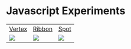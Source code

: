 Javascript Experiments
====================

<table cellspacing="0" cellpadding="0" border="0" >
	<tr>
		<td><a href="http://silviopaganini.github.com/JavascriptExperiments/vertex" target="_blank">Vertex</a></td>
		<td><a href="http://silviopaganini.github.com/JavascriptExperiments/drawing" target="_blank">Ribbon</a></td>
		<td><a href="http://silviopaganini.github.com/JavascriptExperiments/spot" target="_blank">Spot</a></td>
	</tr>
	<tr>
		<td><a href="http://silviopaganini.github.com/JavascriptExperiments/vertex" target="_blank"><img src="http://silviopaganini.github.com/JavascriptExperiments/vertex/thumb.jpg"></a></td>
		<td><a href="http://silviopaganini.github.com/JavascriptExperiments/ribbon" target="_blank"><img src="http://silviopaganini.github.com/JavascriptExperiments/ribbon/thumb.jpg"></a></td>
		<td><a href="http://silviopaganini.github.com/JavascriptExperiments/spot" target="_blank"><img src="http://silviopaganini.github.com/JavascriptExperiments/spot/thumb.jpg"></a></td>
	</tr>
</table>